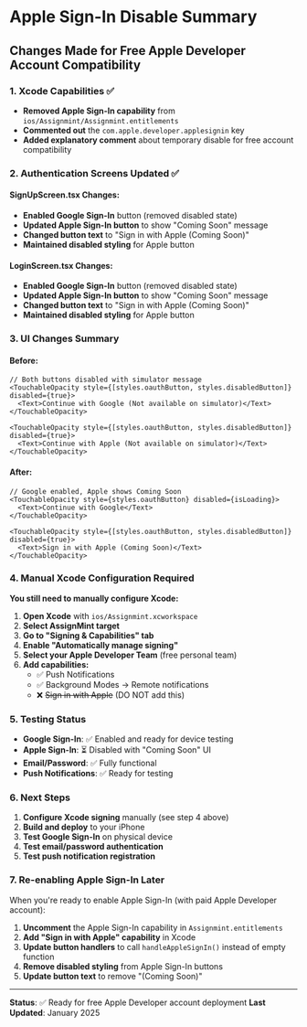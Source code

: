 # Apple Sign-In Disable Summary

## Changes Made for Free Apple Developer Account Compatibility

### 1. Xcode Capabilities ✅
- **Removed Apple Sign-In capability** from `ios/Assignmint/Assignmint.entitlements`
- **Commented out** the `com.apple.developer.applesignin` key
- **Added explanatory comment** about temporary disable for free account compatibility

### 2. Authentication Screens Updated ✅

#### SignUpScreen.tsx Changes:
- **Enabled Google Sign-In** button (removed disabled state)
- **Updated Apple Sign-In button** to show "Coming Soon" message
- **Changed button text** to "Sign in with Apple (Coming Soon)"
- **Maintained disabled styling** for Apple button

#### LoginScreen.tsx Changes:
- **Enabled Google Sign-In** button (removed disabled state)  
- **Updated Apple Sign-In button** to show "Coming Soon" message
- **Changed button text** to "Sign in with Apple (Coming Soon)"
- **Maintained disabled styling** for Apple button

### 3. UI Changes Summary

#### Before:
```tsx
// Both buttons disabled with simulator message
<TouchableOpacity style={[styles.oauthButton, styles.disabledButton]} disabled={true}>
  <Text>Continue with Google (Not available on simulator)</Text>
</TouchableOpacity>

<TouchableOpacity style={[styles.oauthButton, styles.disabledButton]} disabled={true}>
  <Text>Continue with Apple (Not available on simulator)</Text>
</TouchableOpacity>
```

#### After:
```tsx
// Google enabled, Apple shows Coming Soon
<TouchableOpacity style={styles.oauthButton} disabled={isLoading}>
  <Text>Continue with Google</Text>
</TouchableOpacity>

<TouchableOpacity style={[styles.oauthButton, styles.disabledButton]} disabled={true}>
  <Text>Sign in with Apple (Coming Soon)</Text>
</TouchableOpacity>
```

### 4. Manual Xcode Configuration Required

**You still need to manually configure Xcode:**

1. **Open Xcode** with `ios/Assignmint.xcworkspace`
2. **Select AssignMint target**
3. **Go to "Signing & Capabilities" tab**
4. **Enable "Automatically manage signing"**
5. **Select your Apple Developer Team** (free personal team)
6. **Add capabilities:**
   - ✅ Push Notifications
   - ✅ Background Modes → Remote notifications
   - ❌ ~~Sign in with Apple~~ (DO NOT add this)

### 5. Testing Status

- **Google Sign-In**: ✅ Enabled and ready for device testing
- **Apple Sign-In**: ⏳ Disabled with "Coming Soon" UI
- **Email/Password**: ✅ Fully functional
- **Push Notifications**: ✅ Ready for testing

### 6. Next Steps

1. **Configure Xcode signing** manually (see step 4 above)
2. **Build and deploy** to your iPhone
3. **Test Google Sign-In** on physical device
4. **Test email/password authentication**
5. **Test push notification registration**

### 7. Re-enabling Apple Sign-In Later

When you're ready to enable Apple Sign-In (with paid Apple Developer account):

1. **Uncomment** the Apple Sign-In capability in `Assignmint.entitlements`
2. **Add "Sign in with Apple" capability** in Xcode
3. **Update button handlers** to call `handleAppleSignIn()` instead of empty function
4. **Remove disabled styling** from Apple Sign-In buttons
5. **Update button text** to remove "(Coming Soon)"

---

**Status**: ✅ Ready for free Apple Developer account deployment
**Last Updated**: January 2025
